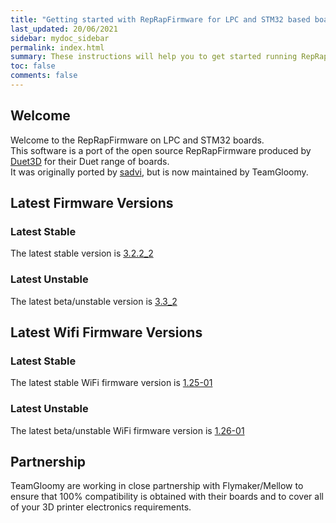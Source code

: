 ```yaml
---
title: "Getting started with RepRapFirmware for LPC and STM32 based boards"
last_updated: 20/06/2021
sidebar: mydoc_sidebar
permalink: index.html
summary: These instructions will help you to get started running RepRapFirmware on your LPC or STM32 based 3D printer board
toc: false
comments: false
---
```


## Welcome

Welcome to the RepRapFirmware on LPC and STM32 boards.  
This software is a port of the open source RepRapFirmware produced by [Duet3D](http://www.duet3d.com) for their Duet range of boards.  
It was originally ported by [sadvi](https://github.com/sdavi), but is now maintained by TeamGloomy.

## Latest Firmware Versions

### Latest Stable

The latest stable version is [3.2.2_2](https://github.com/gloomyandy/RepRapFirmware/releases/tag/v3.2.2_2)

### Latest Unstable

The latest beta/unstable version is [3.3_2](https://github.com/gloomyandy/RepRapFirmware/releases/tag/v3.3_2)

## Latest Wifi Firmware Versions

### Latest Stable

The latest stable WiFi firmware version is [1.25-01](https://github.com/gloomyandy/DuetWiFiSocketServer/releases/tag/V1.25-01)

### Latest Unstable

The latest beta/unstable WiFi firmware version is [1.26-01](https://github.com/gloomyandy/DuetWiFiSocketServer/releases/tag/V1.26-01)

## Partnership

TeamGloomy are working in close partnership with Flymaker/Mellow to ensure that 100% compatibility is obtained with their boards and to cover all of your 3D printer electronics requirements.  